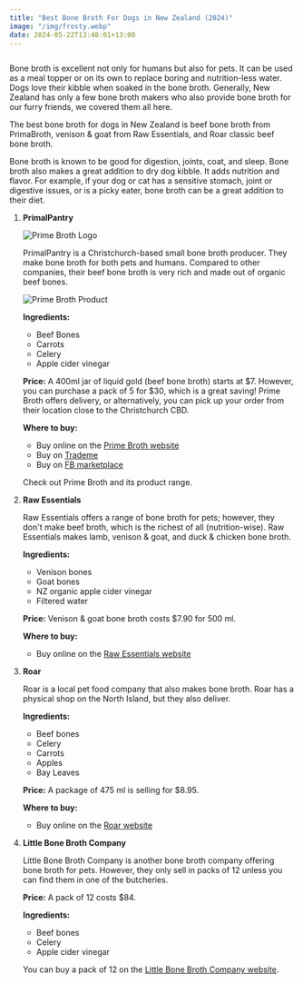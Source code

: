 ```yaml
---
title: "Best Bone Broth For Dogs in New Zealand (2024)"
image: "/img/frosty.webp"
date: 2024-05-22T13:48:01+13:00
---
```


<img src="/img/frosty.webp" alt="">

Bone broth is excellent not only for humans but also for pets. It can be used as a meal topper or on its own to replace boring and nutrition-less water. Dogs love their kibble when soaked in the bone broth. Generally, New Zealand has only a few bone broth makers who also provide bone broth for our furry friends, we covered them all here.

The best bone broth for dogs in New Zealand is beef bone broth from PrimaBroth, venison & goat from Raw Essentials, and Roar classic beef bone broth.

Bone broth is known to be good for digestion, joints, coat, and sleep. Bone broth also makes a great addition to dry dog kibble. It adds nutrition and flavor. For example, if your dog or cat has a sensitive stomach, joint or digestive issues, or is a picky eater, bone broth can be a great addition to their diet.

1. **PrimalPantry**

    ![Prime Broth Logo](/img/logo/logo.webp)
    
    PrimalPantry is a Christchurch-based small bone broth producer. They make bone broth for both pets and humans. Compared to other companies, their beef bone broth is very rich and made out of organic beef bones.
    
    ![Prime Broth Product](/img/frosty.webp)

    **Ingredients:**
    - Beef Bones
    - Carrots
    - Celery
    - Apple cider vinegar
    
    **Price:**
    A 400ml jar of liquid gold (beef bone broth) starts at $7. However, you can purchase a pack of 5 for $30, which is a great saving! Prime Broth offers delivery, or alternatively, you can pick up your order from their location close to the Christchurch CBD.
    
    **Where to buy:**
    - Buy online on the [Prime Broth website](https://www.PrimalPantry.co.nz/)
    - Buy on [Trademe](https://www.trademe.co.nz/a/marketplace/pets-animals/dogs/food/listing/4709672946 "nofollow")
    - Buy on [FB marketplace](https://www.facebook.com/marketplace/item/773498248221228 "nofollow")
    
    Check out Prime Broth and its product range.

2. **Raw Essentials**

    Raw Essentials offers a range of bone broth for pets; however, they don't make beef broth, which is the richest of all (nutrition-wise). Raw Essentials makes lamb, venison & goat, and duck & chicken bone broth.
    
    **Ingredients:**
    - Venison bones
    - Goat bones
    - NZ organic apple cider vinegar
    - Filtered water
    
    **Price:**
    Venison & goat bone broth costs $7.90 for 500 ml.
    
    **Where to buy:**
    - Buy online on the [Raw Essentials website](https://www.rawessentials.co.nz/products/broth "nofollow")

3. **Roar**

    Roar is a local pet food company that also makes bone broth. Roar has a physical shop on the North Island, but they also deliver.
    
    **Ingredients:**
    - Beef bones
    - Celery
    - Carrots
    - Apples
    - Bay Leaves
    
    **Price:**
    A package of 475 ml is selling for $8.95.
    
    **Where to buy:**
    - Buy online on the [Roar website](https://www.roarpetfood.co.nz/product/beef-broth/ "nofollow")

4. **Little Bone Broth Company**

    Little Bone Broth Company is another bone broth company offering bone broth for pets. However, they only sell in packs of 12 unless you can find them in one of the butcheries. 
    
    **Price:**
    A pack of 12 costs $84.
    
    **Ingredients:**
    - Beef bones
    - Celery
    - Apple cider vinegar
    
    You can buy a pack of 12 on the [Little Bone Broth Company website](https://littlebonebroth.co.nz/products/copy-of-bone-broth-meal-topper-for-cats-and-dogs-6-pack?variant=44060636086530 "nofollow").
